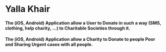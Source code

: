 # Yalla Khair

 #### The (iOS, Android) Application allow a User to Donate in such a way (SMS, clothing, help charity, ...) to Charitable Societies through it.

#### The (iOS, Android) Application allow a Charity to Donate to people Poor and Sharing Urgent cases with all people.
